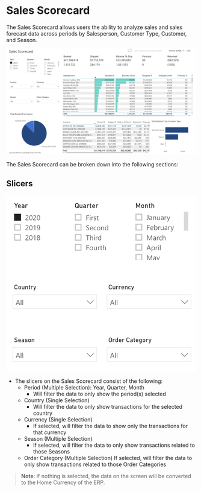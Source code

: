 # Sales Scorecard

The Sales Scorecard allows users the ability to analyze sales and sales forecast data across periods by Salesperson, Customer Type, Customer, and Season.

![Image](/assets/img/sales-sales-scorecard.png)

The Sales Scorecard can be broken down into the following sections:

## Slicers

![Image](/assets/img/sales-sales-scorecard-slicers.png)

* The slicers on the Sales Scorecard consist of the following: 
  * Period (Multiple Selection): Year, Quarter, Month
    * Will filter the data to only show the period(s) selected
  * Country (Single Selection)
    * Will filter the data to only show transactions for the selected country
  * Currency (Single Selection)
    * If selected, will filter the data to show only the transactions for that currency
  * Season (Multiple Selection)
    * If selected, will filter the data to only show transactions related to those Seasons
  * Order Category (Multiple Selection)
     If selected, will filter the data to only show transactions related to those Order Categories

> **Note**: If nothing is selected, the data on the screen will be converted to the Home Currency of the ERP.